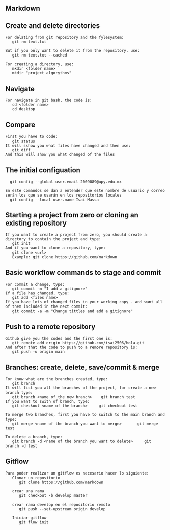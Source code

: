 ## Markdown
## Create and delete directories

    For delating from git repository and the fylesystem:
       git rm text.txt
       
    But if you only want to delete it from the repository, use: 
       git rm text.txt --cached
       
    For creating a directory, use: 
       mkdir <folder name>
       mkdir "project algorythms"
       
## Navigate 

    For navigate in git bash, the code is: 
       cd <folder name>
       cd desktop 
       
## Compare 

    First you have to code: 
       git status
    It will sshow you what files have changed and then use:
       git diff 
    And this will show you what changed of the files
       
## The initial configuation

      git config --global user.email 2009089@upy.edu.mx
    
    En este comandos se dan a entender que este nombre de usuario y correo serán los que se usarán en los repositorios locales
      git config --local user.name Isai Massa
     
## Starting a project from zero or cloning an existing repository

    If you want to create a project from zero, you should create a directory to contain the project and type: 
       git init 
    And if you want to clone a repository, type: 
       git clone <url>
       Example: git clone https://github.com/markdown
## Basic workflow commands to stage and commit 
    For commit a change, type: 
       git commit -m "I add a gitignore"
    If a file has changed, type: 
       git add <files name>
    If you have lots of changed files in your working copy - and want all of them included in the next commit: 
       git commit -a -m "Change tittles and add a gitignore"
       
## Push to a remote repository
   
    Github give you the codes and the first one is: 
       git remote add origin https://github.com/isai2506/hola.git
    And after that the code to push to a remore repository is: 
       git push -u origin main
## Branches: create, delete, save/commit & merge 

    For know what are the branches created, type: 
       git branch
    It will list you all the branches of the project, for create a new branch type: 
       git branch <name of the new branch>    git branch test
    If you want to swith of branch, type: 
       git checkout <name of the branch>     git checkout test
       
    To merge two branches, first you have to switch to the main branch and type: 
       git merge <name of the branch you want to merge>       git merge test
       
    To delete a branch, type: 
       git branch -d <name of the branch you want to delete>     git branch -d test
 
 ## Gitflow 
 
    Para poder realizar un gitflow es necesario hacer lo siguiente: 
       Clonar un repositorio 
          git clone https://github.com/markdown
       
       crear una rama
          git checkout -b develop master 
        
       crear rama develop en el repositorio remoto 
          git push --set-upstream origin develop 
          
       Iniciar gitflow
          git flow init 
